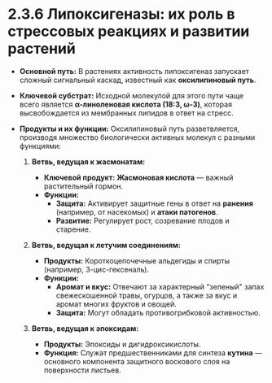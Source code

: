 # 2.3.6 Липоксигеназы: их роль в стрессовых реакциях и развитии растений

*   **Основной путь:** В растениях активность липоксигеназ запускает сложный сигнальный каскад, известный как **оксилипиновый путь**.
*   **Ключевой субстрат:** Исходной молекулой для этого пути чаще всего является **α-линоленовая кислота (18:3, ω-3)**, которая высвобождается из мембранных липидов в ответ на стресс.
*   **Продукты и их функции:** Оксилипиновый путь разветвляется, производя множество биологически активных молекул с разными функциями:

    1.  **Ветвь, ведущая к жасмонатам:**
        *   **Ключевой продукт:** **Жасмоновая кислота** — важный растительный гормон.
        *   **Функции:**
            *   **Защита:** Активирует защитные гены в ответ на **ранения** (например, от насекомых) и **атаки патогенов**.
            *   **Развитие:** Регулирует рост, созревание плодов и старение.

    2.  **Ветвь, ведущая к летучим соединениям:**
        *   **Продукты:** Короткоцепочечные альдегиды и спирты (например, 3-цис-гексеналь).
        *   **Функции:**
            *   **Аромат и вкус:** Отвечают за характерный "зеленый" запах свежескошенной травы, огурцов, а также за вкус и аромат многих фруктов и овощей.
            *   **Защита:** Могут обладать противогрибковой активностью.

    3.  **Ветвь, ведущая к эпоксидам:**
        *   **Продукты:** Эпоксиды и дигидроксикислоты.
        *   **Функция:** Служат предшественниками для синтеза **кутина** — основного компонента защитного воскового слоя на поверхности листьев.
